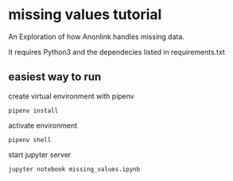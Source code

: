 # missing values tutorial 
An Exploration of how Anonlink handles missing data.

It requires Python3 and the dependecies listed in requirements.txt

## easiest way to run
create virtual environment with pipenv

    pipenv install

activate environment

    pipenv shell

start jupyter server

    jupyter notebook missing_values.ipynb
